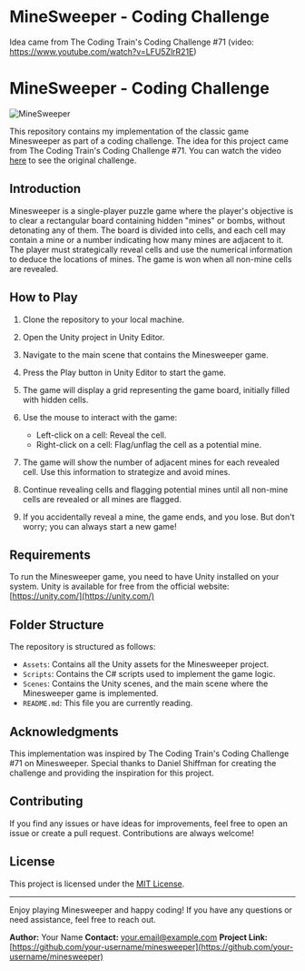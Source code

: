 # MineSweeper - Coding Challenge 
Idea came from The Coding Train's Coding Challenge #71 (video: https://www.youtube.com/watch?v=LFU5ZlrR21E)

# MineSweeper - Coding Challenge

![MineSweeper](minesweeper_demo.gif)

This repository contains my implementation of the classic game Minesweeper as part of a coding challenge. The idea for this project came from The Coding Train's Coding Challenge #71. You can watch the video [here](https://www.youtube.com/watch?v=LFU5ZlrR21E) to see the original challenge.

## Introduction

Minesweeper is a single-player puzzle game where the player's objective is to clear a rectangular board containing hidden "mines" or bombs, without detonating any of them. The board is divided into cells, and each cell may contain a mine or a number indicating how many mines are adjacent to it. The player must strategically reveal cells and use the numerical information to deduce the locations of mines. The game is won when all non-mine cells are revealed.

## How to Play

1. Clone the repository to your local machine.

2. Open the Unity project in Unity Editor.

3. Navigate to the main scene that contains the Minesweeper game.

4. Press the Play button in Unity Editor to start the game.

5. The game will display a grid representing the game board, initially filled with hidden cells.

6. Use the mouse to interact with the game:
   - Left-click on a cell: Reveal the cell.
   - Right-click on a cell: Flag/unflag the cell as a potential mine.

7. The game will show the number of adjacent mines for each revealed cell. Use this information to strategize and avoid mines.

8. Continue revealing cells and flagging potential mines until all non-mine cells are revealed or all mines are flagged.

9. If you accidentally reveal a mine, the game ends, and you lose. But don't worry; you can always start a new game!

## Requirements

To run the Minesweeper game, you need to have Unity installed on your system. Unity is available for free from the official website: [https://unity.com/](https://unity.com/)

## Folder Structure

The repository is structured as follows:

- `Assets`: Contains all the Unity assets for the Minesweeper project.
- `Scripts`: Contains the C# scripts used to implement the game logic.
- `Scenes`: Contains the Unity scenes, and the main scene where the Minesweeper game is implemented.
- `README.md`: This file you are currently reading.

## Acknowledgments

This implementation was inspired by The Coding Train's Coding Challenge #71 on Minesweeper. Special thanks to Daniel Shiffman for creating the challenge and providing the inspiration for this project.

## Contributing

If you find any issues or have ideas for improvements, feel free to open an issue or create a pull request. Contributions are always welcome!

## License

This project is licensed under the [MIT License](LICENSE.md).

---

Enjoy playing Minesweeper and happy coding! If you have any questions or need assistance, feel free to reach out.

**Author:** Your Name
**Contact:** your.email@example.com
**Project Link:** [https://github.com/your-username/minesweeper](https://github.com/your-username/minesweeper)
